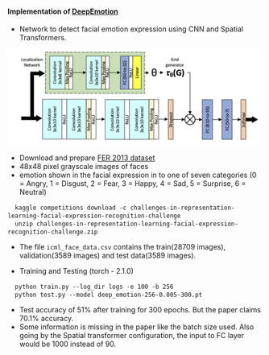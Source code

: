 #### Implementation of [DeepEmotion](https://www.mdpi.com/1424-8220/21/9/3046)

- Network to detect facial emotion expression using CNN and Spatial Transformers.

<img src="model-arch.png" width=600 title="Model architecture">

- Download and prepare [FER 2013 dataset](https://www.kaggle.com/c/challenges-in-representation-learning-facial-expression-recognition-challenge)
- 48x48 pixel grayscale images of faces
- emotion shown in the facial expression in to one of seven categories (0 = Angry, 1 = Disgust, 2 = Fear, 3 = Happy, 4 = Sad, 5 = Surprise, 6 = Neutral)
```
  kaggle competitions download -c challenges-in-representation-learning-facial-expression-recognition-challenge
  unzip challenges-in-representation-learning-facial-expression-recognition-challenge.zip
```
- The file ```icml_face_data.csv``` contains the train(28709 images), validation(3589 images) and test data(3589 images).

- Training and Testing (torch - 2.1.0)
```
  python train.py --log_dir logs -e 100 -b 256
  python test.py --model deep_emotion-256-0.005-300.pt
```
- Test accuracy of 51% after training for 300 epochs. But the paper claims 70.1% accuracy.
- Some information is missing in the paper like the batch size used. Also going by the Spatial transformer configuration, the input to FC layer would be 1000 instead of 90.
